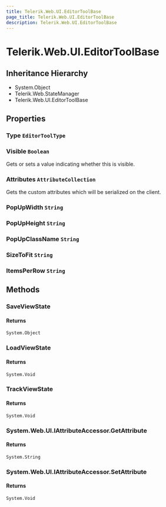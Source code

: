 ```yaml
---
title: Telerik.Web.UI.EditorToolBase
page_title: Telerik.Web.UI.EditorToolBase
description: Telerik.Web.UI.EditorToolBase
---
```


# Telerik.Web.UI.EditorToolBase

## Inheritance Hierarchy

* System.Object
* Telerik.Web.StateManager
* Telerik.Web.UI.EditorToolBase

## Properties

###  Type `EditorToolType`

###  Visible `Boolean`

Gets or sets a value indicating whether this  is visible.

###  Attributes `AttributeCollection`

Gets the custom attributes which will be serialized on the client.

###  PopUpWidth `String`

###  PopUpHeight `String`

###  PopUpClassName `String`

###  SizeToFit `String`

###  ItemsPerRow `String`

## Methods

###  SaveViewState

#### Returns

`System.Object` 

###  LoadViewState

#### Returns

`System.Void` 

###  TrackViewState

#### Returns

`System.Void` 

###  System.Web.UI.IAttributeAccessor.GetAttribute

#### Returns

`System.String` 

###  System.Web.UI.IAttributeAccessor.SetAttribute

#### Returns

`System.Void` 

